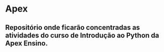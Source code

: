 # Apex

## Repositório onde ficarão concentradas as atividades do curso de Introdução ao Python da Apex Ensino.

